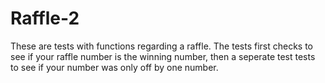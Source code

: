 # Raffle-2

These are tests with functions regarding a raffle. The tests first checks to see if your raffle number is the winning number, then a seperate test tests to see if your number was only off by one number. 

